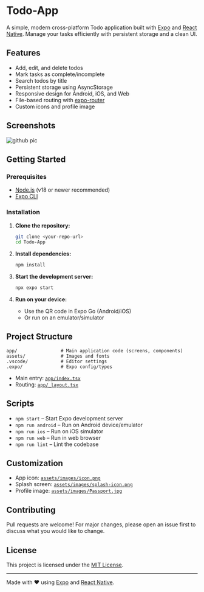 # Todo-App

A simple, modern cross-platform Todo application built with [Expo](https://expo.dev/) and [React Native](https://reactnative.dev/). Manage your tasks efficiently with persistent storage and a clean UI.

## Features

- Add, edit, and delete todos
- Mark tasks as complete/incomplete
- Search todos by title
- Persistent storage using AsyncStorage
- Responsive design for Android, iOS, and Web
- File-based routing with [expo-router](https://docs.expo.dev/router/introduction/)
- Custom icons and profile image

## Screenshots
![github pic](https://github.com/user-attachments/assets/690b1c06-1d3b-4e56-8672-5029b6afbe02)


## Getting Started

### Prerequisites

- [Node.js](https://nodejs.org/) (v18 or newer recommended)
- [Expo CLI](https://docs.expo.dev/get-started/installation/)

### Installation

1. **Clone the repository:**

   ```sh
   git clone <your-repo-url>
   cd Todo-App
   ```

2. **Install dependencies:**

   ```sh
   npm install
   ```

3. **Start the development server:**

   ```sh
   npx expo start
   ```

4. **Run on your device:**
   - Use the QR code in Expo Go (Android/iOS)
   - Or run on an emulator/simulator

## Project Structure

```
app/                # Main application code (screens, components)
assets/             # Images and fonts
.vscode/            # Editor settings
.expo/              # Expo config/types
```

- Main entry: [`app/index.tsx`](app/index.tsx)
- Routing: [`app/_layout.tsx`](app/_layout.tsx)

## Scripts

- `npm start` – Start Expo development server
- `npm run android` – Run on Android device/emulator
- `npm run ios` – Run on iOS simulator
- `npm run web` – Run in web browser
- `npm run lint` – Lint the codebase

## Customization

- App icon: [`assets/images/icon.png`](assets/images/icon.png)
- Splash screen: [`assets/images/splash-icon.png`](assets/images/splash-icon.png)
- Profile image: [`assets/images/Passport.jpg`](assets/images/Passport.jpg)

## Contributing

Pull requests are welcome! For major changes, please open an issue first to discuss what you would like to change.

## License

This project is licensed under the [MIT License](../Todo-App-React-Native/LICENSE).

---

Made with ❤️ using [Expo](https://expo.dev/) and [React Native](https://reactnative.dev/).
